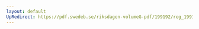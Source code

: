 ```yaml
---
layout: default
UpRedirect: https://pdf.swedeb.se/riksdagen-volumeG-pdf/199192/reg_199192/reg_199192_0509.pdf
---
```

